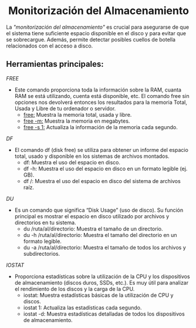 # <h1 align="center"> Monitorización del Almacenamiento </h> 

La *"monitorización del almacenamiento"* es crucial para asegurarse de que el sistema tiene suficiente espacio disponible en el disco y para evitar que se sobrecargue. Además, permite detectar posibles cuellos de botella relacionados con el acceso a disco. 

## **Herramientas principales:** 

*FREE* 
- Este comando proporciona toda la información sobre la RAM, cuanta RAM se está utilizando, cuenta está disponible, etc. El comando free sin opciones nos devolverá entonces los resultados para la memoria Total, Usada y Libre de tu ordenador o servidor. 
  - <ins>free:</ins> Muestra la memoria total, usada y libre. 
  - <ins>free -m:</ins> Muestra la memoria en megabytes. 
  - <ins>free -s 1:</ins> Actualiza la información de la memoria cada segundo. 
 
*DF* 
- El comando df (disk free) se utiliza para obtener un informe del espacio total, usado y disponible en los sistemas de archivos montados. 
  - <isn>df:</isn> Muestra el uso del espacio en disco. 
  - <isn>df -h:</isn> Muestra el uso del espacio en disco en un formato legible (ej. GB). 
  - <isn>df /:</isn> Muestra el uso del espacio en disco del sistema de archivos raíz. 

*DU* 
- Es un comando que significa “Disk Usage” (uso de disco). Su función principal es mostrar el espacio en disco utilizado por archivos y directorios en tu sistema. 
  - <isn>du /ruta/al/directorio:</isn> Muestra el tamaño de un directorio. 
  - <isn>du -h /ruta/al/directorio:</isn> Muestra el tamaño del directorio en un formato legible. 
  - <isn>du -a /ruta/al/directorio:</isn> Muestra el tamaño de todos los archivos y subdirectorios. 

*IOSTAT* 
- Proporciona estadísticas sobre la utilización de la CPU y los dispositivos de almacenamiento (discos duros, SSDs, etc.). Es muy útil para analizar el rendimiento de los discos y la carga de la CPU. 
  - <isn>iostat:</isn> Muestra estadísticas básicas de la utilización de CPU y discos. 
  - <isn>iostat 1:</isn> Actualiza las estadísticas cada segundo. 
  - <isn>iostat -d:</isn> Muestra estadísticas detalladas de todos los dispositivos de almacenamiento.
